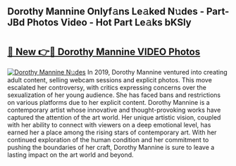 ## Dorothy Mannine Onlyf𝚊ns Le𝚊ked N𝚞des - Part-JBd Photos Video - Hot Part Le𝚊ks bKSly

# <h2><a href="http://ac20708.deff.icu/?id=Dorothy+Mannine">🔗 New 👉🔴 Dorothy Mannine VIDEO Photos</a></h2>

[![Dorothy Mannine N𝚞des](https://i.imgur.com/rIISA9y.gif)](http://ac20708.deff.icu/?id=Dorothy+Mannine)
In 2019, Dorothy Mannine ventured into creating adult content, selling webcam sessions and explicit photos. This move escalated her controversy, with critics expressing concerns over the sexualization of her young audience. She has faced bans and restrictions on various platforms due to her explicit content. Dorothy Mannine is a contemporary artist whose innovative and thought-provoking works have captured the attention of the art world. Her unique artistic vision, coupled with her ability to connect with viewers on a deep emotional level, has earned her a place among the rising stars of contemporary art. With her continued exploration of the human condition and her commitment to pushing the boundaries of her craft, Dorothy Mannine is sure to leave a lasting impact on the art world and beyond.
